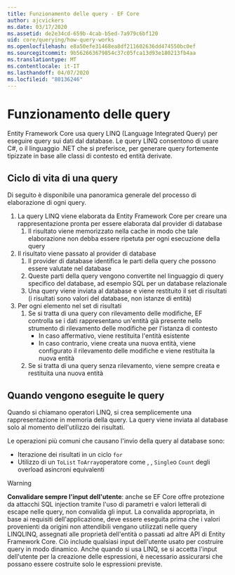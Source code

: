 ```yaml
---
title: Funzionamento delle query - EF Core
author: ajcvickers
ms.date: 03/17/2020
ms.assetid: de2e34cd-659b-4cab-b5ed-7a979c6bf120
uid: core/querying/how-query-works
ms.openlocfilehash: e8a50efe31468ea8df211602636dd474550bc0ef
ms.sourcegitcommit: 9b562663679854c37c05fca13d93e180213fb4aa
ms.translationtype: MT
ms.contentlocale: it-IT
ms.lasthandoff: 04/07/2020
ms.locfileid: "80136246"
---
```

# <a name="how-queries-work"></a>Funzionamento delle query

Entity Framework Core usa query LINQ (Language Integrated Query) per eseguire query sui dati dal database. Le query LINQ consentono di usare C#, o il linguaggio .NET che si preferisce, per generare query fortemente tipizzate in base alle classi di contesto ed entità derivate.

## <a name="the-life-of-a-query"></a>Ciclo di vita di una query

Di seguito è disponibile una panoramica generale del processo di elaborazione di ogni query.

1. La query LINQ viene elaborata da Entity Framework Core per creare una rappresentazione pronta per essere elaborata dal provider di database
   1. Il risultato viene memorizzato nella cache in modo che tale elaborazione non debba essere ripetuta per ogni esecuzione della query
2. Il risultato viene passato al provider di database
   1. Il provider di database identifica le parti della query che possono essere valutate nel database
   2. Queste parti della query vengono convertite nel linguaggio di query specifico del database, ad esempio SQL per un database relazionale
   3. Una query viene inviata al database e viene restituito il set di risultati (i risultati sono valori del database, non istanze di entità)
3. Per ogni elemento nel set di risultati
   1. Se si tratta di una query con rilevamento delle modifiche, EF controlla se i dati rappresentano un'entità già presente nello strumento di rilevamento delle modifiche per l'istanza di contesto
      * In caso affermativo, viene restituita l'entità esistente
      * In caso contrario, viene creata una nuova entità, viene configurato il rilevamento delle modifiche e viene restituita la nuova entità
   2. Se si tratta di una query senza rilevamento, viene sempre creata e restituita una nuova entità

## <a name="when-queries-are-executed"></a>Quando vengono eseguite le query

Quando si chiamano operatori LINQ, si crea semplicemente una rappresentazione in memoria della query. La query viene inviata al database solo al momento dell'utilizzo dei risultati.

Le operazioni più comuni che causano l'invio della query al database sono:

* Iterazione dei risultati in un ciclo `for`
* Utilizzo di un `ToList` `ToArray`operatore come , , `Single`o `Count` degli overload asincroni equivalenti

> [!WARNING]  
> **Convalidare sempre l'input dell'utente**: anche se EF Core offre protezione da attacchi SQL injection tramite l'uso di parametri e valori letterali di escape nelle query, non convalida gli input. La convalida appropriata, in base ai requisiti dell'applicazione, deve essere eseguita prima che i valori provenienti da origini non attendibili vengano utilizzati nelle query LINQLINQ, assegnati alle proprietà dell'entità o passati ad altre API di Entity Framework Core. Ciò include qualsiasi input dell'utente usato per costruire query in modo dinamico. Anche quando si usa LINQ, se si accetta l'input dell'utente per la creazione delle espressioni, è necessario assicurarsi che possano essere costruite solo le espressioni previste.
